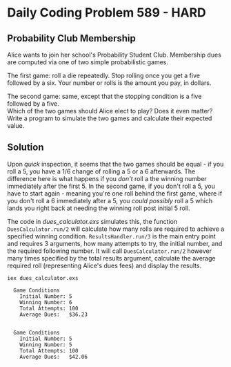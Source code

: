 # Daily Coding Problem 589 - HARD
## Probability Club Membership

Alice wants to join her school's Probability Student Club. Membership dues are computed via one of two simple probabilistic games.  

The first game: roll a die repeatedly. Stop rolling once you get a five followed by a six. Your number or rolls is the amount you pay, in dollars.  

The second game: same, except that the stopping condition is a five followed by a five.  
Which of the two games should Alice elect to play? Does it even matter? Write a program to simulate the two games and calculate their expected value.

## Solution
Upon _quick_ inspection, it seems that the two games should be equal - if you roll a 5, you have a 1/6 change of rolling a 5 or a 6 afterwards. The difference here is what happens if you _don't_ roll a the winning number immediately after the first 5. In the second game, if you don't roll a 5, you have to start again - meaning you're one roll behind the first game, where if you don't roll a 6 immediately after a 5, you _could possibly_ roll a 5 which lands you right back at needing the winning roll post initial 5 roll.  

The code in _dues_calculator.exs_ simulates this, the function `DuesCalculator.run/2` will calculate how many rolls are required to achieve a specified winning condition. `ResultsHandler.run/3` is the main entry point and requires 3 arguments, how many attempts to try, the initial number, and the required following number. It will call `DuesCalculator.run/2` however many times specified by the total results argument, calculate the average required roll (representing Alice's dues fees) and display the results.  

```
iex dues_calculator.exs

  Game Conditions
    Initial Number: 5
    Winning Number: 6
    Total Attempts: 100
    Average Dues:   $36.23
  
  
  Game Conditions
    Initial Number: 5
    Winning Number: 5
    Total Attempts: 100
    Average Dues:   $42.06
```